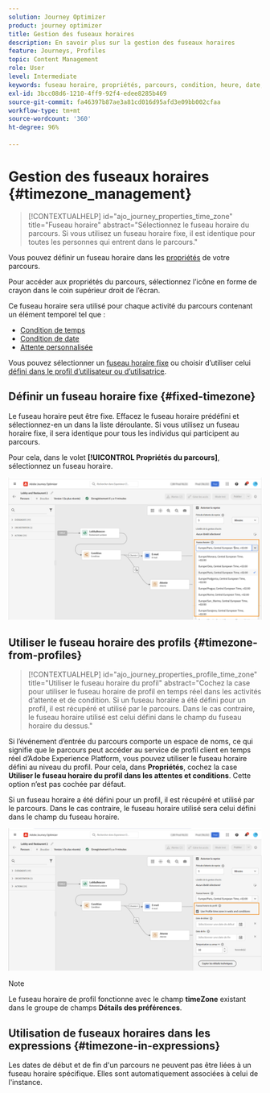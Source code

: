 ```yaml
---
solution: Journey Optimizer
product: journey optimizer
title: Gestion des fuseaux horaires
description: En savoir plus sur la gestion des fuseaux horaires
feature: Journeys, Profiles
topic: Content Management
role: User
level: Intermediate
keywords: fuseau horaire, propriétés, parcours, condition, heure, date, personnalisé
exl-id: 3bcc08d6-1210-4ff9-92f4-edee8285b469
source-git-commit: fa46397b87ae3a81cd016d95afd3e09bb002cfaa
workflow-type: tm+mt
source-wordcount: '360'
ht-degree: 96%

---
```


# Gestion des fuseaux horaires {#timezone_management}

>[!CONTEXTUALHELP]
>id="ajo_journey_properties_time_zone"
>title="Fuseau horaire"
>abstract="Sélectionnez le fuseau horaire du parcours. Si vous utilisez un fuseau horaire fixe, il est identique pour toutes les personnes qui entrent dans le parcours."


Vous pouvez définir un fuseau horaire dans les [propriétés](../building-journeys/journey-properties.md#timezone) de votre parcours.

Pour accéder aux propriétés du parcours, sélectionnez l’icône en forme de crayon dans le coin supérieur droit de l’écran.

Ce fuseau horaire sera utilisé pour chaque activité du parcours contenant un élément temporel tel que :

* [Condition de temps](../building-journeys/condition-activity.md#time_condition)
* [Condition de date](../building-journeys/condition-activity.md#date_condition)
* [Attente personnalisée](../building-journeys/wait-activity.md#custom)

<!--
* [Fixed date wait](../building-journeys/wait-activity.md#fixed_date)
-->

Vous pouvez sélectionner un [fuseau horaire fixe](#fixed-timezone) ou choisir d’utiliser celui [défini dans le profil d’utilisateur ou d’utilisatrice](#timezone-from-profiles).

## Définir un fuseau horaire fixe {#fixed-timezone}

Le fuseau horaire peut être fixe. Effacez le fuseau horaire prédéfini et sélectionnez-en un dans la liste déroulante. Si vous utilisez un fuseau horaire fixe, il sera identique pour tous les individus qui participent au parcours.

Pour cela, dans le volet **[!UICONTROL Propriétés du parcours]**, sélectionnez un fuseau horaire.

![](assets/journey72.png)

## Utiliser le fuseau horaire des profils {#timezone-from-profiles}

>[!CONTEXTUALHELP]
>id="ajo_journey_properties_profile_time_zone"
>title="Utiliser le fuseau horaire du profil"
>abstract="Cochez la case pour utiliser le fuseau horaire de profil en temps réel dans les activités d’attente et de condition. Si un fuseau horaire a été défini pour un profil, il est récupéré et utilisé par le parcours. Dans le cas contraire, le fuseau horaire utilisé est celui défini dans le champ du fuseau horaire du dessus."

Si l’événement d’entrée du parcours comporte un espace de noms, ce qui signifie que le parcours peut accéder au service de profil client en temps réel d’Adobe Experience Platform, vous pouvez utiliser le fuseau horaire défini au niveau du profil. Pour cela, dans **Propriétés**, cochez la case **Utiliser le fuseau horaire du profil dans les attentes et conditions**. Cette option n’est pas cochée par défaut.

Si un fuseau horaire a été défini pour un profil, il est récupéré et utilisé par le parcours. Dans le cas contraire, le fuseau horaire utilisé sera celui défini dans le champ du fuseau horaire.

![](assets/journey73.png)

>[!NOTE]
>
>Le fuseau horaire de profil fonctionne avec le champ **timeZone** existant dans le groupe de champs **Détails des préférences**.

## Utilisation de fuseaux horaires dans les expressions {#timezone-in-expressions}

Les dates de début et de fin d&#39;un parcours ne peuvent pas être liées à un fuseau horaire spécifique. Elles sont automatiquement associées à celui de l&#39;instance.
